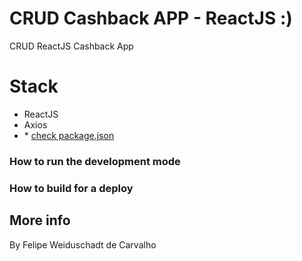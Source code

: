 # CRUD Cashback APP - ReactJS :)

<p align="center">

CRUD ReactJS Cashback App


# Stack

  - ReactJS
  - Axios
  - \* [check package.json](/package.json)

### How to run the development mode
<step-by-step>

### How to build for a deploy

<step-by-step>


## More info

By Felipe Weiduschadt de Carvalho
